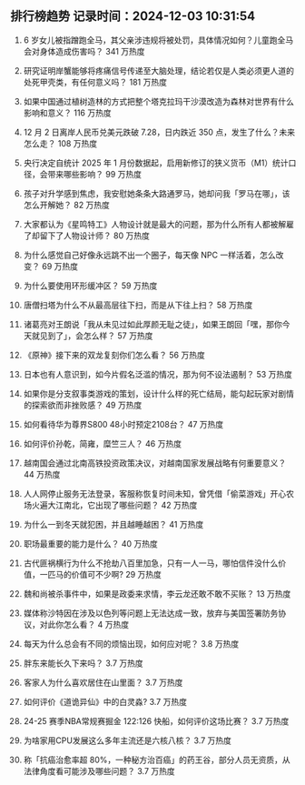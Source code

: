 
## 排行榜趋势 记录时间：2024-12-03 10:31:54
  
  1. 6 岁女儿被指蹭跑全马，其父亲涉违规将被处罚，具体情况如何？儿童跑全马会对身体造成伤害吗？ 341 万热度
    
  2. 研究证明岸蟹能够将疼痛信号传递至大脑处理，结论若仅是人类必须更人道的处死甲壳类，有任何意义吗？ 181 万热度
    
  3. 如果中国通过植树造林的方式把整个塔克拉玛干沙漠改造为森林对世界有什么影响和意义？ 116 万热度
    
  4. 12 月 2 日离岸人民币兑美元跌破 7.28，日内跌近 350 点，发生了什么？未来怎么走？ 108 万热度
    
  5. 央行决定自统计 2025 年 1 月份数据起，启用新修订的狭义货币（M1）统计口径，会带来哪些影响？ 99 万热度
    
  6. 孩子对升学感到焦虑，我安慰她条条大路通罗马，她却问我「罗马在哪」，该怎么开解她？ 82 万热度
    
  7. 大家都认为《星鸣特工》人物设计就是最大的问题，那为什么所有人都被解雇了却留下了人物设计师？ 80 万热度
    
  8. 为什么感觉自己好像永远跳不出一个圈子，每天像 NPC 一样活着，怎么改变？ 69 万热度
    
  9. 为什么要使用环形缓冲区？ 59 万热度
    
  10. 唐僧扫塔为什么不从最高层往下扫，而是从下往上扫？ 58 万热度
    
  11. 诸葛亮对王朗说「我从未见过如此厚颜无耻之徒」，如果王朗回「嘿，那你今天就见到了」，会怎么样？ 57 万热度
    
  12. 《原神》接下来的双龙复刻你们怎么看？ 56 万热度
    
  13. 日本也有人意识到，如今片假名泛滥的情况，那为何不设法遏制？ 53 万热度
    
  14. 如果你是分支叙事类游戏的策划，设计什么样的死亡结局，能勾起玩家对剧情的探索欲而非挫败感？ 49 万热度
    
  15. 如何看待华为尊界S800 48小时预定2108台？ 47 万热度
    
  16. 如何评价孙乾，简雍，糜竺三人？ 46 万热度
    
  17. 越南国会通过北南高铁投资政策决议，对越南国家发展战略有何重要意义？ 44 万热度
    
  18. 人人网停止服务无法登录，客服称恢复时间未知，曾凭借「偷菜游戏」开心农场火遍大江南北，它出现了哪些问题？ 42 万热度
    
  19. 为什么一到冬天就犯困，并且越睡越困？ 41 万热度
    
  20. 职场最重要的能力是什么？ 40 万热度
    
  21. 古代匪祸横行为什么不抢劫八百里加急，只有一人一马，哪怕信件没什么价值，一匹马的价值可不少啊? 29 万热度
    
  22. 魏和尚被杀事件中，如果是政委来求情，李云龙还敢不敢不买账？ 13 万热度
    
  23. 媒体称沙特因在涉及以色列等问题上无法达成一致，放弃与美国签署防务协议，对此你怎么看？ 4 万热度
    
  24. 每天为什么总会有不同的烦恼出现，如何应对呢？ 3.8 万热度
    
  25. 胖东来能长久下来吗？ 3.7 万热度
    
  26. 客家人为什么喜欢居住在山里面？ 3.7 万热度
    
  27. 如何评价《道诡异仙》中的白灵淼? 3.7 万热度
    
  28. 24-25 赛季NBA常规赛掘金 122:126 快船，如何评价这场比赛？ 3.7 万热度
    
  29. 为啥家用CPU发展这么多年主流还是六核八核？ 3.7 万热度
    
  30. 称「抗癌治愈率超 80%，一种秘方治百癌」的药王谷，部分人员无资质，从法律角度看可能涉及哪些问题？ 3.7 万热度
    